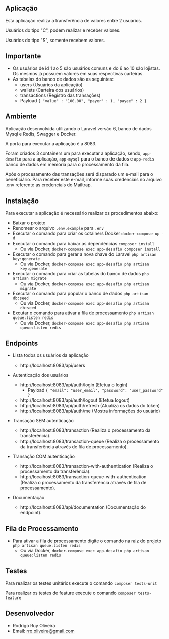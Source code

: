 ## Aplicação

Esta aplicação realiza a transferência de valores entre 2 usuários.

Usuários do tipo "C", podem realizar e receber valores.

Usuários do tipo "S", somente recebem valores.

## Importante

- Os usuários de id 1 ao 5 são usuários comuns e do 6 ao 10 são lojistas. Os mesmos já possuem valores em suas respectivas carteiras.
- As tabelas do banco de dados são as seguintes:
    * users (Usuários da aplicação)
    * wallets (Carteira dos usuários)
    * transactions (Registro das transações)
    * Payload `{
           "value" : "100.00",
           "payer" : 1,
           "payee" : 2
       }`

## Ambiente

Aplicação desenvolvida utilizando o Laravel versão 6, banco de dados Mysql e Redis, Swagger e Docker.

A porta para executar a aplicação é a 8083. 

Foram criados 3 containers um para executar a  aplicação, sendo, `app-desafio` para a aplicação, `app-mysql` para o banco de dados e `app-redis` banco de dados em memória para o processamento da fila.

Após o procesamento das transações será disparado um e-mail para o beneficiário. Para receber este e-mail, informe suas credenciais no arquivo .env referente as credenciais do Mailtrap.

## Instalação

Para executar a aplicação é necessário realizar os procedimentos abaixo:

- Baixar o projeto
- Renomear o arquivo `.env.example` para `.env`
- Executar o comando para criar os cotainers Docker `docker-compose up -d`
- Executar o comando para baixar as dependências `composer install`
    * Ou via Docker, `docker-compose exec app-desafio composer install`
- Executar o comando para gerar a nova chave do Laravel `php artisan key:generate`
    * Ou via Docker, `docker-compose exec app-desafio php artisan key:generate`
- Executar o comando para criar as tabelas do banco de dados `php artisan migrate`
    * Ou via Docker, `docker-compose exec app-desafio php artisan migrate`
- Executar o comando para popular o banco de dados `php artisan db:seed`
    * Ou via Docker, `docker-compose exec app-desafio php artisan db:seed`
- Excutar o comando para ativar a fila de processamento `php artisan queue:listen redis`
    * Ou via Docker, `docker-compose exec app-desafio php artisan queue:listen redis`

## Endpoints

- Lista todos os usuários da aplicação
    * http://localhost:8083/api/users
    
- Autenticação dos usuários
    * http://localhost:8083/api/auth/login (Efetua o login)
        * Payload `{ "email": "user_email", "password": "user_password" }`
    * http://localhost:8083/api/auth/logout (Efetua logout)
    * http://localhost:8083/api/auth/refresh (Atualiza os dados do token)
    * http://localhost:8083/api/auth/me (Mostra informações do usuário)

- Transação SEM autenticação
    * http://localhost:8083/transaction (Realiza o processamento da transferência).
    * http://localhost:8083/transaction-queue (Realiza o processamento da transferência através de fila de processamento).

- Transação COM autenticação
    * http://localhost:8083/transaction-with-authentication (Realiza o processamento da transferência).
    * http://localhost:8083/transaction-queue-with-authentication (Realiza o processamento da transferência através de fila de processamento).

- Documentação
    * http://localhost:8083/api/documentation (Documentação do endpoint).

## Fila de Processamento

- Para ativar a fila de processamento digite o comando na raiz do projeto `php artisan queue:listen redis`
    * Ou via Docker, `docker-compose exec app-desafio php artisan queue:listen redis`

## Testes

Para realizar os testes unitários execute o comando `composer tests-unit`

Para realizar os testes de feature execute o comando `composer tests-feature`
    
## Desenvolvedor

- Rodrigo Ruy Oliveira
- Email: rro.oliveira@gmail.com
